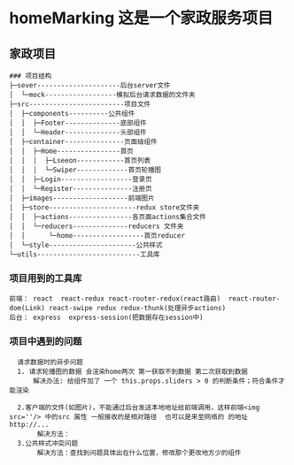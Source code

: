 
# homeMarking  这是一个家政服务项目
## 家政项目
 
 ```
### 项目结构
├─sever---------------------后台server文件
│  └─mock------------------模拟后台请求数据的文件夹
├─src------------------------项目文件                          
│  ├─components----------公共组件
│  │  ├─Footer--------------底部组件
│  │  └─Header--------------头部组件
│  ├─container---------------页面级组件 
│  │  ├─Home----------------首页
│  │  │  ├─Lseeon------------首页列表
│  │  │  └─Swiper-------------首页轮播图
│  │  ├─Login------------------登录页
│  │  └─Register---------------注册页
│  ├─images-------------------前端图片
│  ├─store----------------------redux store文件夹
│  │  ├─actions----------------各页面actions集合文件
│  │  └─reducers--------------reducers 文件夹
│  │      └─home------------------首页reducer
│  └─style----------------------公共样式
└─utils--------------------------工具库
```


### 项目用到的工具库
    前端： react  react-redux react-router-redux(react路由)  react-router-dom(Link) react-swipe redux redux-thunk(处理异步actions) 
    后台： express  express-session(把数据存在session中)
    
### 项目中遇到的问题 
      请求数据时的异步问题
      1. 请求轮播图的数据 会渲染home两次 第一获取不到数据 第二次获取到数据
          解决办法: 给组件加了 一个 this.props.sliders > 0 的判断条件；符合条件才能渲染
      
      2.客户端的文件(如图片)，不能通过后台发送本地地址给前端调用，这样前端<img src=''/> 中的src 属性 一般接收的是相对路径  也可以是来至网络的 的地址 http://...
           解决方法：
      3.公共样式冲突问题  
           解决方法：查找到问题具体出在什么位置，修改那个更改地方少的组件    

      
